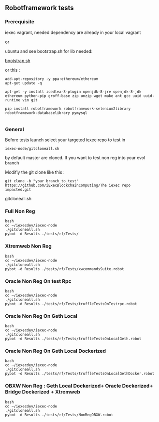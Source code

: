 
## Robotframework tests

### Prerequisite 

iexec vagrant, needed dependency are already in your local vagrant

or

ubuntu and see bootstrap.sh for lib needed: 

[bootstrap.sh](../../vagrant/bootstrap.sh)

or this :
```
add-apt-repository -y ppa:ethereum/ethereum
apt-get update -q

apt-get -y install icedtea-8-plugin openjdk-8-jre openjdk-8-jdk ethereum python-pip groff-base zip unzip wget make ant gcc uuid uuid-runtime vim git

pip install robotframework robotframework-selenium2library robotframework-databaselibrary pymysql


```

### General 
Before tests launch select your targeted iexec repo to test in 
```
iexec-node/gitcloneall.sh
```

by default master are cloned.
If you want to test non reg into your evol branch

Modifiy the git clone like this :
```
git clone -b "your branch to test" https://github.com/iExecBlockchainComputing/The iexec repo impacted.git
```
gitcloneall.sh


### Full Non Reg
```
bash
cd ~/iexecdev/iexec-node
./gitcloneall.sh
pybot -d Results ./tests/rf/Tests/
```


### Xtremweb Non Reg
```
bash
cd ~/iexecdev/iexec-node
./gitcloneall.sh
pybot -d Results ./tests/rf/Tests/xwcommandsSuite.robot
```


### Oracle Non Reg On test Rpc
```
bash
cd ~/iexecdev/iexec-node
./gitcloneall.sh
pybot -d Results ./tests/rf/Tests/truffleTestsOnTestrpc.robot
```

### Oracle Non Reg On Geth Local
```
bash
cd ~/iexecdev/iexec-node
./gitcloneall.sh
pybot -d Results ./tests/rf/Tests/truffleTestsOnLocalGeth.robot
```

### Oracle Non Reg On Geth Local Dockerized
```
bash
cd ~/iexecdev/iexec-node
./gitcloneall.sh
pybot -d Results ./tests/rf/Tests/truffleTestsOnLocalGethDocker.robot
```


### OBXW Non Reg : Geth Local Dockerized+ Oracle Dockerized+ Bridge Dockerized + Xtremweb 
```
bash
cd ~/iexecdev/iexec-node
./gitcloneall.sh
pybot -d Results ./tests/rf/Tests/NonRegOBXW.robot
```


